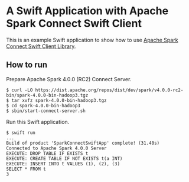 # A Swift Application with Apache Spark Connect Swift Client

This is an example Swift application to show how to use [Apache Spark Connect Swift Client Library](https://github.com/dongjoon-hyun/spark-connect-swift).

## How to run

Prepare Apache Spark 4.0.0 (RC2) Connect Server.

```
$ curl -LO https://dist.apache.org/repos/dist/dev/spark/v4.0.0-rc2-bin/spark-4.0.0-bin-hadoop3.tgz
$ tar xvfz spark-4.0.0-bin-hadoop3.tgz
$ cd spark-4.0.0-bin-hadoop3
$ sbin/start-connect-server.sh
```

Run this Swift application.

```
$ swift run
...
Build of product 'SparkConnectSwiftApp' complete! (31.40s)
Connected to Apache Spark 4.0.0 Server
EXECUTE: DROP TABLE IF EXISTS t
EXECUTE: CREATE TABLE IF NOT EXISTS t(a INT)
EXECUTE: INSERT INTO t VALUES (1), (2), (3)
SELECT * FROM t
3
```
